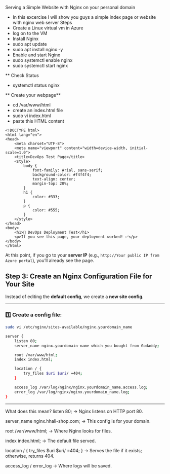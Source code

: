 Serving a Simple Website with Nginx on your personal domain

- In this excercise I will show you guys a simple index page or website with nginx web server
Steps
- Create a Linux virtual vm in Azure 
- log on to the VM
- Install Nginx
- sudo apt update
- sudo apt install nginx -y
- Enable and start Nginx
- sudo systemctl enable nginx
- sudo systemctl start nginx

** Check Status

- systemctl status nginx

** Create your webpage**
- cd /var/www/html
- create an index.html file
- sudo vi index.html
- paste this HTML content

```
<!DOCTYPE html>
<html lang="en">
<head>
    <meta charset="UTF-8">
    <meta name="viewport" content="width=device-width, initial-scale=1.0">
    <title>DevOps Test Page</title>
    <style>
        body {
            font-family: Arial, sans-serif;
            background-color: #f4f4f4;
            text-align: center;
            margin-top: 20%;
        }
        h1 {
            color: #333;
        }
        p {
            color: #555;
        }
    </style>
</head>
<body>
    <h1>🚀 DevOps Deployment Test</h1>
    <p>If you see this page, your deployment worked! ✅</p>
</body>
</html>
```

At this point, if you go to your **server IP** (e.g., `http://Your public IP from Azure portal`), you’ll already see the page.

## **Step 3: Create an Nginx Configuration File for Your Site**

Instead of editing the **default config**, we create a **new site config**.

---

### 1️⃣ Create a config file:

```bash
sudo vi /etc/nginx/sites-available/nginx.yourdomain_name

server {
    listen 80;
    server_name nginx.yourdomain-name which you bought from Godaddy;

    root /var/www/html;
    index index.html;

    location / {
        try_files $uri $uri/ =404;
    }

    access_log /var/log/nginx/nginx.yourdomain_name.access.log;
    error_log /var/log/nginx/nginx.yourdomain_name.log;
}

```
---

What does this mean?
listen 80; → Nginx listens on HTTP port 80.

server_name nginx.hhali-shop.com; → This config is for your domain.

root /var/www/html; → Where Nginx looks for files.

index index.html; → The default file served.

location / { try_files $uri $uri/ =404; } → Serves the file if it exists; otherwise, returns 404.

access_log / error_log → Where logs will be saved.
